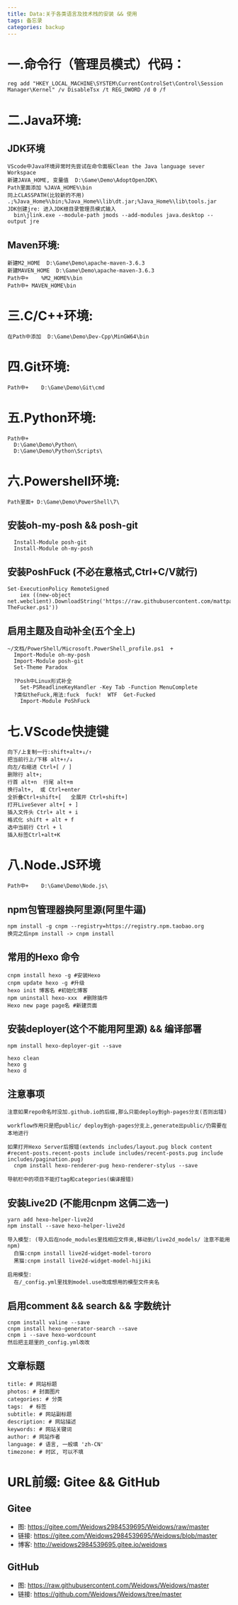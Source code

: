 ```yaml
---
title: Data:关于各类语言及技术栈的安装 && 使用
tags: 备忘录
categories: backup
---
```

<!--
 * @Author: Weidows
 * @Date: 2020-08-19 00:38:26
 * @LastEditors: Weidows
 * @LastEditTime: 2020-08-23 14:00:28
 * @FilePath: \Weidows\Website\source\_posts\Data.md
-->


# 一.命令行（管理员模式）代码：
  ``` 
  reg add "HKEY_LOCAL_MACHINE\SYSTEM\CurrentControlSet\Control\Session Manager\Kernel" /v DisableTsx /t REG_DWORD /d 0 /f
  ```


# 二.Java环境:
  ## JDK环境
  ``` 
  VScode中Java环境异常时先尝试在命令面板Clean the Java language sever Workspace
  新建JAVA_HOME, 变量值  D:\Game\Demo\AdoptOpenJDK\
  Path里面添加 %JAVA_HOME%\bin
  同上CLASSPATH(比较新的不用)	.;%Java_Home%\bin;%Java_Home%\lib\dt.jar;%Java_Home%\lib\tools.jar
  JDK创建jre: 进入JDK根目录管理员模式输入
    bin\jlink.exe --module-path jmods --add-modules java.desktop --output jre
  ```
  ## Maven环境:
  ``` 
  新建M2_HOME  D:\Game\Demo\apache-maven-3.6.3
  新建MAVEN_HOME  D:\Game\Demo\apache-maven-3.6.3
  Path中+	%M2_HOME%\bin
  Path中+ MAVEN_HOME\bin
  ```


# 三.C/C++环境:

  ``` 
  在Path中添加  D:\Game\Demo\Dev-Cpp\MinGW64\bin
  ```


# 四.Git环境:

  ``` 
  Path中+	D:\Game\Demo\Git\cmd
  ```


# 五.Python环境:
  ``` 
  Path中+	
    D:\Game\Demo\Python\
    D:\Game\Demo\Python\Scripts\
  ```


# 六.Powershell环境:
  ``` 
  Path里面+ D:\Game\Demo\PowerShell\7\
  ```
  ## 安装oh-my-posh && posh-git
  ``` 
    Install-Module posh-git
    Install-Module oh-my-posh
  ```
  ## 安装PoshFuck (不必在意格式,Ctrl+C/V就行)
  ``` 
  Set-ExecutionPolicy RemoteSigned
      iex ((new-object net.webclient).DownloadString('https://raw.githubusercontent.com/mattparkes/PoShFuck/master/Install-TheFucker.ps1'))
  ```
  ## 启用主题及自动补全(五个全上)
  ``` 
  ~/文档/PowerShell/Microsoft.PowerShell_profile.ps1  +
    Import-Module oh-my-posh
    Import-Module posh-git
    Set-Theme Paradox

    ?Posh中Linux形式补全
      Set-PSReadlineKeyHandler -Key Tab -Function MenuComplete
    ?类似theFuck,用法:fuck  fuck!  WTF  Get-Fucked
      Import-Module PoShFuck
  ```


# 七.VScode快捷键
  ``` 
  向下/上复制一行:shift+alt+↓/↑
  把当前行上/下移 alt+↑/↓
  向左/右缩进 Ctrl+[ / ]
  删除行 alt+;
  行首 alt+n  行尾 alt+m
  换行alt+,  或 Ctrl+enter
  全折叠Ctrl+shift+[   全展开 Ctrl+shift+]
  打开LiveSever alt+[ + ]
  插入文件头 Ctrl+ alt + i
  格式化 shift + alt + f
  选中当前行 Ctrl + l
  插入标签Ctrl+alt+K
  ```


# 八.Node.JS环境
  ``` 
  Path中+	D:\Game\Demo\Node.js\
  ```
  ## npm包管理器换阿里源(阿里牛逼)
  ``` 
  npm install -g cnpm --registry=https://registry.npm.taobao.org
  换完之后npm install -> cnpm install
  ```
  ## 常用的Hexo 命令
  ``` 
  cnpm install hexo -g #安装Hexo
  cnpm update hexo -g #升级
  hexo init 博客名 #初始化博客
  npm uninstall hexo-xxx  #删除插件
  Hexo new page page名 #新建页面
  ```
  ## 安装deployer(这个不能用阿里源) && 编译部署
  ``` 
  npm install hexo-deployer-git --save

  hexo clean
  hexo g
  hexo d
  ```
  ## 注意事项
  ``` 
  注意如果repo命名时没加.github.io的后缀,那么只能deploy到gh-pages分支(否则出错)

  workflow作用只是把public/ deploy到gh-pages分支上,generate出public/仍需要在本地进行
  
  如果打开Hexo Server后报错(extends includes/layout.pug block content #recent-posts.recent-posts include includes/recent-posts.pug include includes/pagination.pug)
    cnpm install hexo-renderer-pug hexo-renderer-stylus --save

  导航栏中的项目不能打tag和categories(编译报错)
  ```
  ## 安装Live2D (不能用cnpm 这俩二选一)
  ``` 
  yarn add hexo-helper-live2d
  npm install --save hexo-helper-live2d

  导入模型: (导入后在node_modules里找相应文件夹,移动到/live2d_models/ 注意不能用npm)
    白猫:cnpm install live2d-widget-model-tororo
    黑猫:cnpm install live2d-widget-model-hijiki

  启用模型:
    在/_config.yml里找到model.use改成想用的模型文件夹名
  ```
  ## 启用comment && search && 字数统计
  ``` 
  cnpm install valine --save
  cnpm install hexo-generator-search --save
  cnpm i --save hexo-wordcount
  然后把主题里的_config.yml改改
  ```
  ## 文章标题
  ```
  title: # 网站标题
  photos: # 封面图片
  categories: # 分类
  tags:  # 标签
  subtitle: # 网站副标题
  description: # 网站描述
  keywords: # 网站关键词
  author: # 网站作者
  language: # 语言, 一般填 'zh-CN'
  timezone: # 时区, 可以不填
  ```
# URL前缀: Gitee && GitHub
  ## Gitee
  * 图:  https://gitee.com/Weidows2984539695/Weidows/raw/master
  * 链接: https://gitee.com/Weidows2984539695/Weidows/blob/master
  * 博客: http://weidows2984539695.gitee.io/weidows
  
  ## GitHub
  * 图: https://raw.githubusercontent.com/Weidows/Weidows/master
  * 链接: https://github.com/Weidows/Weidows/tree/master
